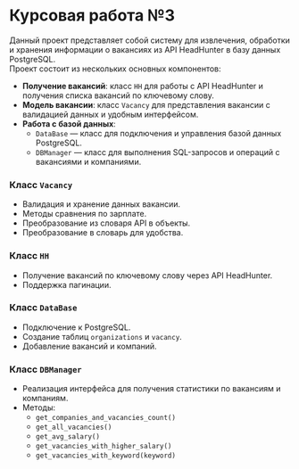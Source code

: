 # Курсовая работа №3

Данный проект представляет собой систему для извлечения, обработки и хранения информации о вакансиях из API HeadHunter в базу данных PostgreSQL.  
Проект состоит из нескольких основных компонентов:

- **Получение вакансий**: класс `HH` для работы с API HeadHunter и получения списка вакансий по ключевому слову.
- **Модель вакансии**: класс `Vacancy` для представления вакансии с валидацией данных и удобным интерфейсом.
- **Работа с базой данных**:
  - `DataBase` — класс для подключения и управления базой данных PostgreSQL.
  - `DBManager` — класс для выполнения SQL-запросов и операций с вакансиями и компаниями.

### Класс `Vacancy`

- Валидация и хранение данных вакансии.
- Методы сравнения по зарплате.
- Преобразование из словаря API в объекты.
- Преобразование в словарь для удобства.

### Класс `HH`

- Получение вакансий по ключевому слову через API HeadHunter.
- Поддержка пагинации.

### Класс `DataBase`

- Подключение к PostgreSQL.
- Создание таблиц `organizations` и `vacancy`.
- Добавление вакансий и компаний.

### Класс `DBManager`

- Реализация интерфейса для получения статистики по вакансиям и компаниям.
- Методы:
  - `get_companies_and_vacancies_count()`
  - `get_all_vacancies()`
  - `get_avg_salary()`
  - `get_vacancies_with_higher_salary()`
  - `get_vacancies_with_keyword(keyword)`